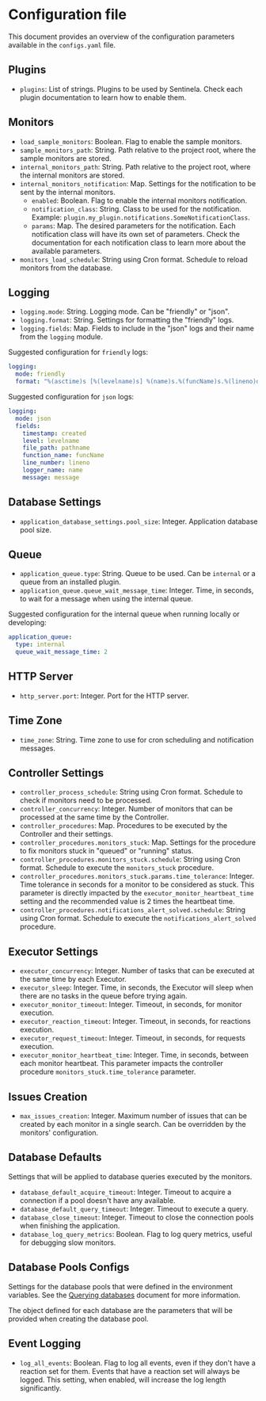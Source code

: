# Configuration file
This document provides an overview of the configuration parameters available in the `configs.yaml` file.

## Plugins
- `plugins`: List of strings. Plugins to be used by Sentinela. Check each plugin documentation to learn how to enable them.

## Monitors
- `load_sample_monitors`: Boolean. Flag to enable the sample monitors.
- `sample_monitors_path`: String. Path relative to the project root, where the sample monitors are stored.
- `internal_monitors_path`: String. Path relative to the project root, where the internal monitors are stored.
- `internal_monitors_notification`: Map. Settings for the notification to be sent by the internal monitors.
  - `enabled`: Boolean. Flag to enable the internal monitors notification.
  - `notification_class`: String. Class to be used for the notification. Example: `plugin.my_plugin.notifications.SomeNotificationClass`.
  - `params`: Map. The desired parameters for the notification. Each notification class will have its own set of parameters. Check the documentation for each notification class to learn more about the available parameters.
- `monitors_load_schedule`: String using Cron format. Schedule to reload monitors from the database.

## Logging
- `logging.mode`: String. Logging mode. Can be "friendly" or "json".
- `logging.format`: String. Settings for formatting the "friendly" logs.
- `logging.fields`: Map. Fields to include in the "json" logs and their name from the `logging` module.

Suggested configuration for `friendly` logs:
```yaml
logging:
  mode: friendly
  format: "%(asctime)s [%(levelname)s] %(name)s.%(funcName)s.%(lineno)d: %(message)s"
```

Suggested configuration for `json` logs:
```yaml
logging:
  mode: json
  fields:
    timestamp: created
    level: levelname
    file_path: pathname
    function_name: funcName
    line_number: lineno
    logger_name: name
    message: message
```

## Database Settings
- `application_database_settings.pool_size`: Integer. Application database pool size.

## Queue
- `application_queue.type`: String. Queue to be used. Can be `internal` or a queue from an installed plugin.
- `application_queue.queue_wait_message_time`: Integer. Time, in seconds, to wait for a message when using the internal queue.

Suggested configuration for the internal queue when running locally or developing:
```yaml
application_queue:
  type: internal
  queue_wait_message_time: 2
```

## HTTP Server
- `http_server.port`: Integer. Port for the HTTP server.

## Time Zone
- `time_zone`: String. Time zone to use for cron scheduling and notification messages.

## Controller Settings
- `controller_process_schedule`: String using Cron format. Schedule to check if monitors need to be processed.
- `controller_concurrency`: Integer. Number of monitors that can be processed at the same time by the Controller.
- `controller_procedures`: Map. Procedures to be executed by the Controller and their settings.
- `controller_procedures.monitors_stuck`: Map. Settings for the procedure to fix monitors stuck in "queued" or "running" status.
- `controller_procedures.monitors_stuck.schedule`: String using Cron format. Schedule to execute the `monitors_stuck` procedure.
- `controller_procedures.monitors_stuck.params.time_tolerance`: Integer. Time tolerance in seconds for a monitor to be considered as stuck. This parameter is directly impacted by the `executor_monitor_heartbeat_time` setting and the recommended value is 2 times the heartbeat time.
- `controller_procedures.notifications_alert_solved.schedule`: String using Cron format. Schedule to execute the `notifications_alert_solved` procedure.

## Executor Settings
- `executor_concurrency`: Integer. Number of tasks that can be executed at the same time by each Executor.
- `executor_sleep`: Integer. Time, in seconds, the Executor will sleep when there are no tasks in the queue before trying again.
- `executor_monitor_timeout`: Integer. Timeout, in seconds, for monitor execution.
- `executor_reaction_timeout`: Integer. Timeout, in seconds, for reactions execution.
- `executor_request_timeout`: Integer. Timeout, in seconds, for requests execution.
- `executor_monitor_heartbeat_time`: Integer. Time, in seconds, between each monitor heartbeat. This parameter impacts the controller procedure `monitors_stuck.time_tolerance` parameter.

## Issues Creation
- `max_issues_creation`: Integer. Maximum number of issues that can be created by each monitor in a single search. Can be overridden by the monitors' configuration.

## Database Defaults
Settings that will be applied to database queries executed by the monitors.
- `database_default_acquire_timeout`: Integer. Timeout to acquire a connection if a pool doesn't have any available.
- `database_default_query_timeout`: Integer. Timeout to execute a query.
- `database_close_timeout`: Integer. Timeout to close the connection pools when finishing the application.
- `database_log_query_metrics`: Boolean. Flag to log query metrics, useful for debugging slow monitors.

## Database Pools Configs
Settings for the database pools that were defined in the environment variables. See the [Querying databases](docs/querying.md) document for more information.

The object defined for each database are the parameters that will be provided when creating the database pool.

## Event Logging
- `log_all_events`: Boolean. Flag to log all events, even if they don't have a reaction set for them. Events that have a reaction set will always be logged. This setting, when enabled, will increase the log length significantly.
